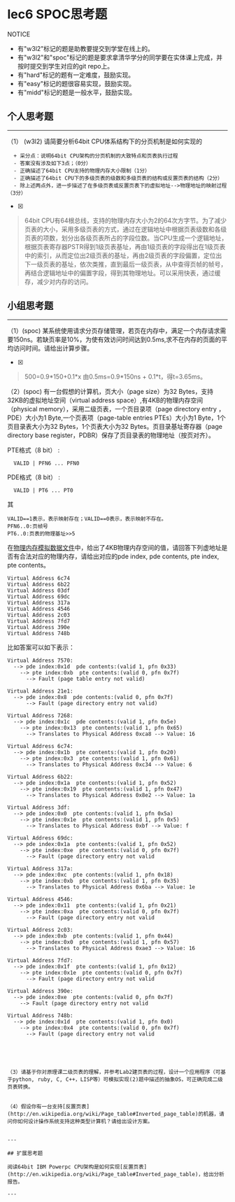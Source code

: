 # lec6 SPOC思考题


NOTICE
- 有"w3l2"标记的题是助教要提交到学堂在线上的。
- 有"w3l2"和"spoc"标记的题是要求拿清华学分的同学要在实体课上完成，并按时提交到学生对应的git repo上。
- 有"hard"标记的题有一定难度，鼓励实现。
- 有"easy"标记的题很容易实现，鼓励实现。
- 有"midd"标记的题是一般水平，鼓励实现。


## 个人思考题
---

（1） (w3l2) 请简要分析64bit CPU体系结构下的分页机制是如何实现的
```
  + 采分点：说明64bit CPU架构的分页机制的大致特点和页表执行过程
  - 答案没有涉及如下3点；（0分）
  - 正确描述了64bit CPU支持的物理内存大小限制（1分）
  - 正确描述了64bit CPU下的多级页表的级数和多级页表的结构或反置页表的结构（2分）
  - 除上述两点外，进一步描述了在多级页表或反置页表下的虚拟地址-->物理地址的映射过程（3分）
 ```
- [x]  

> 64bit CPU有64根总线，支持的物理内存大小为2的64次方字节。为了减少页表的大小，采用多级页表的方式，通过在逻辑地址中根据页表级数和各级页表的项数，划分出各级页表所占的字段位数。当CPU生成一个逻辑地址，根据页表寄存器PSTR得到1级页表基址，再由1级页表的字段得出在1级页表中的索引，从而定位出2级页表的基址，再由2级页表的字段偏置，定位出下一级页表的基址，依次类推，直到最后一级页表，从中查得页帧的帧号，再结合逻辑地址中的偏置字段，得到其物理地址。可以采用快表，通过缓存，减少对内存的访问。

## 小组思考题
---

（1）(spoc) 某系统使用请求分页存储管理，若页在内存中，满足一个内存请求需要150ns。若缺页率是10%，为使有效访问时间达到0.5ms,求不在内存的页面的平均访问时间。请给出计算步骤。 

- [x]  

> 500=0.9\*150+0.1\*x
由0.5ms=0.9\*150ns + 0.1\*t，得t=3.65ms。

（2）(spoc) 有一台假想的计算机，页大小（page size）为32 Bytes，支持32KB的虚拟地址空间（virtual address space）,有4KB的物理内存空间（physical memory），采用二级页表，一个页目录项（page directory entry ，PDE）大小为1 Byte,一个页表项（page-table entries
PTEs）大小为1 Byte，1个页目录表大小为32 Bytes，1个页表大小为32 Bytes。页目录基址寄存器（page directory base register，PDBR）保存了页目录表的物理地址（按页对齐）。

PTE格式（8 bit） :
```
  VALID | PFN6 ... PFN0
```
PDE格式（8 bit） :
```
  VALID | PT6 ... PT0
```
其
```
VALID==1表示，表示映射存在；VALID==0表示，表示映射不存在。
PFN6..0:页帧号
PT6..0:页表的物理基址>>5
```
在[物理内存模拟数据文件](./03-2-spoc-testdata.md)中，给出了4KB物理内存空间的值，请回答下列虚地址是否有合法对应的物理内存，请给出对应的pde index, pde contents, pte index, pte contents。
```
Virtual Address 6c74
Virtual Address 6b22
Virtual Address 03df
Virtual Address 69dc
Virtual Address 317a
Virtual Address 4546
Virtual Address 2c03
Virtual Address 7fd7
Virtual Address 390e
Virtual Address 748b
```

比如答案可以如下表示：
```
Virtual Address 7570:
  --> pde index:0x1d  pde contents:(valid 1, pfn 0x33)
    --> pte index:0xb  pte contents:(valid 0, pfn 0x7f)
      --> Fault (page table entry not valid)
      
Virtual Address 21e1:
  --> pde index:0x8  pde contents:(valid 0, pfn 0x7f)
      --> Fault (page directory entry not valid)

Virtual Address 7268:
  --> pde index:0x1c  pde contents:(valid 1, pfn 0x5e)
    --> pte index:0x13  pte contents:(valid 1, pfn 0x65)
      --> Translates to Physical Address 0xca8 --> Value: 16
```

>

```
Virtual Address 6c74:    
  --> pde index:0x1b  pte contents:(valid 1, pfn 0x20)  
    --> pte index:0x3  pte contents:(valid 1, pfn 0x61)  
      --> Translates to Physical Address 0xc34 --> Value: 6  
  
Virtual Address 6b22:  
  --> pde index:0x1a  pte contents:(valid 1, pfn 0x52)  
    --> pte index:0x19  pte contents:(valid 1, pfn 0x47)  
      --> Translates to Physical Address 0x8e2 --> Value: 1a  
  
Virtual Address 3df:  
  --> pde index:0x0  pte contents:(valid 1, pfn 0x5a)  
    --> pte index:0x1e  pte contents:(valid 1, pfn 0x5)  
      --> Translates to Physical Address 0xbf --> Value: f  
  
Virtual Address 69dc:  
  --> pde index:0x1a  pte contents:(valid 1, pfn 0x52)  
    --> pte index:0xe  pte contents:(valid 0, pfn 0x7f)  
      --> Fault (page directory entry not valid  
  
Virtual Address 317a:  
  --> pde index:0xc  pte contents:(valid 1, pfn 0x18)  
    --> pte index:0xb  pte contents:(valid 1, pfn 0x35)  
      --> Translates to Physical Address 0x6ba --> Value: 1e  
  
Virtual Address 4546:  
  --> pde index:0x11  pte contents:(valid 1, pfn 0x21)  
    --> pte index:0xa  pte contents:(valid 0, pfn 0x7f)  
      --> Fault (page directory entry not valid  
  
Virtual Address 2c03:  
  --> pde index:0xb  pte contents:(valid 1, pfn 0x44)  
    --> pte index:0x0  pte contents:(valid 1, pfn 0x57)  
      --> Translates to Physical Address 0xae3 --> Value: 16  
  
Virtual Address 7fd7:  
  --> pde index:0x1f  pte contents:(valid 1, pfn 0x12)  
    --> pte index:0x1e  pte contents:(valid 0, pfn 0x7f)  
      --> Fault (page directory entry not valid  
  
Virtual Address 390e:  
  --> pde index:0xe  pte contents:(valid 0, pfn 0x7f)  
    --> Fault (page directory entry not valid  
  
Virtual Address 748b:  
  --> pde index:0x1d  pte contents:(valid 1, pfn 0x0)  
    --> pte index:0x4  pte contents:(valid 0, pfn 0x7f)  
      --> Fault (page directory entry not valid  
  

  


（3）请基于你对原理课二级页表的理解，并参考Lab2建页表的过程，设计一个应用程序（可基于python, ruby, C, C++，LISP等）可模拟实现(2)题中描述的抽象OS，可正确完成二级页表转换。


（4）假设你有一台支持[反置页表](http://en.wikipedia.org/wiki/Page_table#Inverted_page_table)的机器，请问你如何设计操作系统支持这种类型计算机？请给出设计方案。


--- 

## 扩展思考题

阅读64bit IBM Powerpc CPU架构是如何实现[反置页表](http://en.wikipedia.org/wiki/Page_table#Inverted_page_table)，给出分析报告。

--- 
